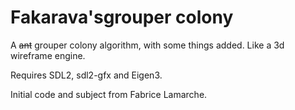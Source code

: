 # Fakarava'sgrouper colony

A ~~ant~~ grouper colony algorithm, with some things added.
Like a 3d wireframe engine.

Requires SDL2, sdl2-gfx and Eigen3.


Initial code and subject from Fabrice Lamarche.